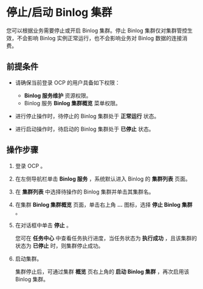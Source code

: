 # 停止/启动 Binlog 集群

您可以根据业务需要停止或开启 Binlog 集群。停止 Binlog 集群仅对集群管控生效，不会影响 Binlog 实例正常运行，也不会影响业务对 Binlog 数据的连接消费。

## 前提条件

* 请确保当前登录 OCP 的用户具备如下权限：

  * **Binlog 服务维护** 资源权限。
  * Binlog 服务 **Binlog 集群概览** 菜单权限。

* 进行停止操作时，待停止的 Binlog 集群处于 **正常运行** 状态。
* 进行启动操作时，待启动的 Binlog 集群处于 **已停止** 状态。

## 操作步骤

1. 登录 OCP 。

2. 在左侧导航栏单击 **Binlog 服务** ，系统默认进入 Binlog 的 **集群列表** 页面。

3. 在 **集群列表** 中选择待操作的 Binlog 集群并单击其集群名。

4. 在集群 **Binlog 集群概览** 页面，单击右上角 **...** 图标，选择 **停止 Binlog 集群** 。

5. 在对话框中单击 **停止** 。

   您可在 **任务中心** 中查看任务执行进度，当任务状态为 **执行成功** ，且该集群的状态为 **已停止** 时，则集群停止成功。

6. 启动集群。

   集群停止后，可通过集群 **概览** 页右上角的 **启动 Binlog 集群** ，再次启用该 Binlog 集群。
